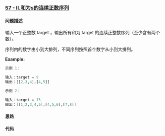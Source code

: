 ### [57 - II.和为s的连续正数序列](https://leetcode-cn.com/problems/he-wei-sde-lian-xu-zheng-shu-xu-lie-lcof/)

#### 问题描述
输入一个正整数 target ，输出所有和为 target 的连续正整数序列（至少含有两个数）。

序列内的数字由小到大排列，不同序列按照首个数字从小到大排列。

**Example:**
```python
示例 1：

输入：target = 9
输出：[[2,3,4],[4,5]]
```

```python
示例 2：

输入：target = 15
输出：[[1,2,3,4,5],[4,5,6],[7,8]]
```

#### 思路

#### 代码

```python

```